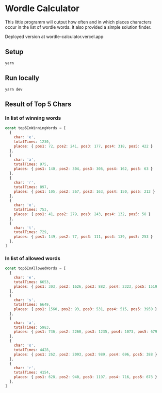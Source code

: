 # Wordle Calculator

This little programm will output how often and in which places characters occur in the list of wordle words.
It also provided a simple solution finder.

Deployed version at wordle-calculator.vercel.app

## Setup

`yarn`

## Run locally

`yarn dev`

## Result of Top 5 Chars

### In list of winning words

```js
const top5InWinningWords = [
  {
    char: 'e',
    totalTimes: 1230,
    places: { pos1: 72, pos2: 241, pos3: 177, pos4: 318, pos5: 422 }
  },
  {
    char: 'a',
    totalTimes: 975,
    places: { pos1: 140, pos2: 304, pos3: 306, pos4: 162, pos5: 63 }
  },
  {
    char: 'r',
    totalTimes: 897,
    places: { pos1: 105, pos2: 267, pos3: 163, pos4: 150, pos5: 212 }
  },
  {
    char: 'o',
    totalTimes: 753,
    places: { pos1: 41, pos2: 279, pos3: 243, pos4: 132, pos5: 58 }
  },
  {
    char: 't',
    totalTimes: 729,
    places: { pos1: 149, pos2: 77, pos3: 111, pos4: 139, pos5: 253 }
  },
]
```

### In list of allowed words

```js
const top5InAllowedWords = [
  {
    char: 'e',
    totalTimes: 6653,
    places: { pos1: 303, pos2: 1626, pos3: 882, pos4: 2323, pos5: 1519 }
  },
  {
    char: 's',
    totalTimes: 6649,
    places: { pos1: 1560, pos2: 93, pos3: 531, pos4: 515, pos5: 3950 }
  },
  {
    char: 'a',
    totalTimes: 5983,
    places: { pos1: 736, pos2: 2260, pos3: 1235, pos4: 1073, pos5: 679 }
  },
  {
    char: 'o',
    totalTimes: 4428,
    places: { pos1: 262, pos2: 2093, pos3: 989, pos4: 696, pos5: 388 }
  },
  {
    char: 'r',
    totalTimes: 4154,
    places: { pos1: 628, pos2: 940, pos3: 1197, pos4: 716, pos5: 673 }
  },
]
```